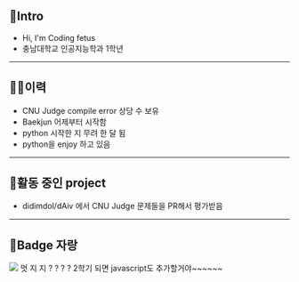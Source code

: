 ## 👋Intro
- Hi, I'm Coding fetus
- 충남대학교 인공지능학과 1학년
------

## 🤸‍♀️이력
- CNU Judge compile error 상당 수 보유
- Baekjun 어제부터 시작함
- python 시작한 지 무려 한 달 됨
- python을 enjoy 하고 있음
----------

## 🧚활동 중인 project
- didimdol/dAiv 에서 CNU Judge 문제들을 PR해서 평가받음
-----------

## 🪪Badge 자랑
<img src="https://img.shields.io/badge/Python-3766AB?style=flat-square&logo=Python&logoColor=white"/></a>
멋 지 지 ? ? ? ?
2학기 되면 javascript도 추가할거야~~~~~~


<!--
**Codingfetus/Codingfetus** is a ✨ _special_ ✨ repository because its `README.md` (this file) appears on your GitHub profile.

Here are some ideas to get you started:

- 🔭 I’m currently working on ...
- 🌱 I’m currently learning ...
- 👯 I’m looking to collaborate on ...
- 🤔 I’m looking for help with ...
- 💬 Ask me about ...
- 📫 How to reach me: ...
- 😄 Pronouns: ...
- ⚡ Fun fact: ...
-->
